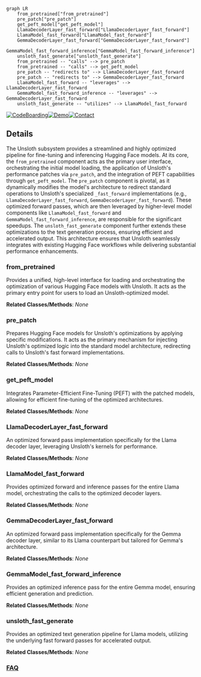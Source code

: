 ```mermaid
graph LR
    from_pretrained["from_pretrained"]
    pre_patch["pre_patch"]
    get_peft_model["get_peft_model"]
    LlamaDecoderLayer_fast_forward["LlamaDecoderLayer_fast_forward"]
    LlamaModel_fast_forward["LlamaModel_fast_forward"]
    GemmaDecoderLayer_fast_forward["GemmaDecoderLayer_fast_forward"]
    GemmaModel_fast_forward_inference["GemmaModel_fast_forward_inference"]
    unsloth_fast_generate["unsloth_fast_generate"]
    from_pretrained -- "calls" --> pre_patch
    from_pretrained -- "calls" --> get_peft_model
    pre_patch -- "redirects to" --> LlamaDecoderLayer_fast_forward
    pre_patch -- "redirects to" --> GemmaDecoderLayer_fast_forward
    LlamaModel_fast_forward -- "leverages" --> LlamaDecoderLayer_fast_forward
    GemmaModel_fast_forward_inference -- "leverages" --> GemmaDecoderLayer_fast_forward
    unsloth_fast_generate -- "utilizes" --> LlamaModel_fast_forward
```

[![CodeBoarding](https://img.shields.io/badge/Generated%20by-CodeBoarding-9cf?style=flat-square)](https://github.com/CodeBoarding/CodeBoarding)[![Demo](https://img.shields.io/badge/Try%20our-Demo-blue?style=flat-square)](https://www.codeboarding.org/demo)[![Contact](https://img.shields.io/badge/Contact%20us%20-%20contact@codeboarding.org-lightgrey?style=flat-square)](mailto:contact@codeboarding.org)

## Details

The Unsloth subsystem provides a streamlined and highly optimized pipeline for fine-tuning and inferencing Hugging Face models. At its core, the `from_pretrained` component acts as the primary user interface, orchestrating the initial model loading, the application of Unsloth's performance patches via `pre_patch`, and the integration of PEFT capabilities through `get_peft_model`. The `pre_patch` component is pivotal, as it dynamically modifies the model's architecture to redirect standard operations to Unsloth's specialized `_fast_forward` implementations (e.g., `LlamaDecoderLayer_fast_forward`, `GemmaDecoderLayer_fast_forward`). These optimized forward passes, which are then leveraged by higher-level model components like `LlamaModel_fast_forward` and `GemmaModel_fast_forward_inference`, are responsible for the significant speedups. The `unsloth_fast_generate` component further extends these optimizations to the text generation process, ensuring efficient and accelerated output. This architecture ensures that Unsloth seamlessly integrates with existing Hugging Face workflows while delivering substantial performance enhancements.

### from_pretrained
Provides a unified, high-level interface for loading and orchestrating the optimization of various Hugging Face models with Unsloth. It acts as the primary entry point for users to load an Unsloth-optimized model.


**Related Classes/Methods**: _None_

### pre_patch
Prepares Hugging Face models for Unsloth's optimizations by applying specific modifications. It acts as the primary mechanism for injecting Unsloth's optimized logic into the standard model architecture, redirecting calls to Unsloth's fast forward implementations.


**Related Classes/Methods**: _None_

### get_peft_model
Integrates Parameter-Efficient Fine-Tuning (PEFT) with the patched models, allowing for efficient fine-tuning of the optimized architectures.


**Related Classes/Methods**: _None_

### LlamaDecoderLayer_fast_forward
An optimized forward pass implementation specifically for the Llama decoder layer, leveraging Unsloth's kernels for performance.


**Related Classes/Methods**: _None_

### LlamaModel_fast_forward
Provides optimized forward and inference passes for the entire Llama model, orchestrating the calls to the optimized decoder layers.


**Related Classes/Methods**: _None_

### GemmaDecoderLayer_fast_forward
An optimized forward pass implementation specifically for the Gemma decoder layer, similar to its Llama counterpart but tailored for Gemma's architecture.


**Related Classes/Methods**: _None_

### GemmaModel_fast_forward_inference
Provides an optimized inference pass for the entire Gemma model, ensuring efficient generation and prediction.


**Related Classes/Methods**: _None_

### unsloth_fast_generate
Provides an optimized text generation pipeline for Llama models, utilizing the underlying fast forward passes for accelerated output.


**Related Classes/Methods**: _None_



### [FAQ](https://github.com/CodeBoarding/GeneratedOnBoardings/tree/main?tab=readme-ov-file#faq)